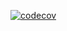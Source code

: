 [![codecov](https://codecov.io/github/mes71/m_kit/graph/badge.svg?token=X1L4QLGNCF)](https://codecov.io/github/mes71/m_kit)